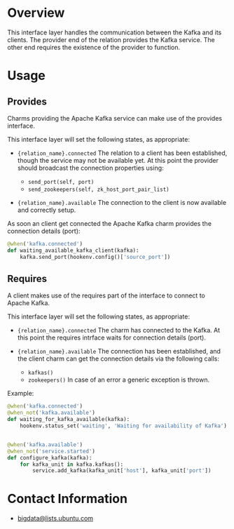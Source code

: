# Overview

This interface layer handles the communication between the Kafka and its clients.
The provider end of the relation provides the Kafka service.
The other end requires the existence of the provider to function.


# Usage

## Provides

Charms providing the Apache Kafka service can make use of the provides interface.

This interface layer will set the following states, as appropriate:

  * `{relation_name}.connected`   The relation to a client has been
    established, though the service may not be available yet. At this point the
    provider should broadcast the connection properties using:
      * `send_port(self, port)`
      * `send_zookeepers(self, zk_host_port_pair_list)`

  * `{relation_name}.available`   The connection to the client is now available and correctly setup.


As soon an client get connected the Apache Kafka charm provides the connection details (port):

```python
@when('kafka.connected')
def waiting_available_kafka_client(kafka):
    kafka.send_port(hookenv.config()['source_port'])
```

## Requires

A client makes use of the requires part of the interface to connect to Apache Kafka.

This interface layer will set the following states, as appropriate:

  * `{relation_name}.connected` The charm has connected to the Kafka. 
    At this point the requires intrface waits for connection details (port).

  * `{relation_name}.available` The connection has been established, and the client charm
    can get the connection details via the following calls:
      * `kafkas()`
      * `zookeepers()`
    In case of an error a generic exception is thrown.

Example:

```python
@when('kafka.connected')
@when_not('kafka.available')
def waiting_for_kafka_available(kafka):
    hookenv.status_set('waiting', 'Waiting for availability of Kafka')


@when('kafka.available')
@when_not('service.started')
def configure_kafka(kafka):
    for kafka_unit in kafka.kafkas():
        service.add_kafka(kafka_unit['host'], kafka_unit['port'])
```


# Contact Information

- <bigdata@lists.ubuntu.com>
